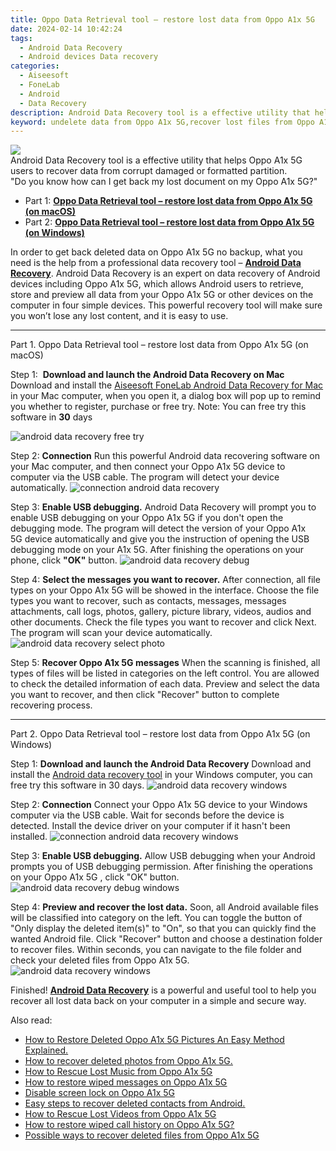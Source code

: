 ```yaml
---
title: Oppo Data Retrieval tool – restore lost data from Oppo A1x 5G
date: 2024-02-14 10:42:24
tags: 
  - Android Data Recovery
  - Android devices Data recovery
categories: 
  - Aiseesoft
  - FoneLab
  - Android
  - Data Recovery
description: Android Data Recovery tool is a effective utility that helps Oppo A1x 5G users to recover data from corrupt damaged or formatted partition.
keyword: undelete data from Oppo A1x 5G,recover lost files from Oppo A1x 5G,Oppo A1x 5G files lost,Oppo A1x 5G data recovery,Oppo A1x 5G data disappear,Regain missing files on Oppo A1x 5G,does the Oppo A1x 5G have a backup for deleted data,how can i get data back on Oppo A1x 5G,Oppo A1x 5G all data delete,restore data when deleted in Oppo A1x 5G,my data deleted from Oppo A1x 5G how to undo data,Oppo A1x 5G data deleted itself
---
```


<img src="https://img0mobiles.techidaily.com/images/best-assets/devices/oppo/oppo-a1x-5g/5.jpg" class="atpl-imgstyle"  />

<div class="atpl-content atpl-for-fonelab-android recover-data">

<div class="atpl-post-description-part-1">
Android Data Recovery tool is a effective utility that helps Oppo A1x 5G users to recover data from corrupt damaged or formatted partition.
</div>
<div class="atpl-post-device-model-description">

</div>




<div class="atpl-post-description-part-2">
<div class="tpl-content-sub-paragraph-question">
    "Do you know how can I get back my lost document on my Oppo A1x 5G?"
</div>
</div>


<ul>
  <li>Part 1: <strong><a href="#p1">Oppo Data Retrieval tool – restore lost data from Oppo A1x 5G (on macOS)</a></strong></li>
  <li>Part 2: <strong><a href="#p2">Oppo Data Retrieval tool – restore lost data from Oppo A1x 5G (on Windows)</a></strong></li>
</ul>


<div class="atpl-post-description-part-3">
<div class="tpl-content-sub-paragraph-normal">
    <p>
        In order to get back deleted data on Oppo A1x 5G no backup, what you need is the help from a professional data recovery tool – <a href="https://tools.techidaily.com/aiseesoft-android-data-recovery/" target="_blank" rel="noopener"><strong>Android Data Recovery</strong></a>. Android Data Recovery is an expert on data recovery of Android devices including Oppo A1x 5G, which allows Android users to retrieve, store and preview all data from your Oppo A1x 5G or other devices on the computer in four simple devices. This powerful recovery tool will make sure you won’t lose any lost content, and it is easy to use.
    </p>
</div>
</div>


<!-- Part 1 -->
<a id="p1" name="p1" ></a><hr>

<div>
  <span class="atpl-step-part-style">Part 1. Oppo Data Retrieval tool – restore lost data from Oppo A1x 5G (on macOS)</span>
</div>  

<span class="atpl-stepstyle-a"><span>Step 1: </span></span> <strong>Download and launch the Android Data Recovery on Mac</strong>
Download and install the <a href="https://tools.techidaily.com/aiseesoft-android-data-recovery-for-mac/" target="_blank" rel="noopener">Aiseesoft FoneLab Android Data Recovery for Mac</a> in your Mac computer, when you open it, a dialog box will pop up to remind you whether to register, purchase or free try.
Note: You can free try this software in <strong>30</strong> days

<img src="https://tools.techidaily.com/images/apps/aiseesoft/android-data-recovery/mac-free-try.png" class="atpl-imgstyle" alt="android data recovery free try" />

<span class="atpl-stepstyle-a"><span>Step 2: </span></span> <strong>Connection</strong>
Run this powerful Android data recovering software on your Mac computer, and then connect your Oppo A1x 5G device to computer via the USB cable. The program will detect your device automatically.
<img src="https://tools.techidaily.com/images/apps/aiseesoft/android-data-recovery/mac-connection-interface.jpg" class="atpl-imgstyle" alt="connection android data recovery" />

<span class="atpl-stepstyle-a"><span>Step 3: </span></span> <strong>Enable USB debugging.</strong>
Android Data Recovery will prompt you to enable USB debugging on your Oppo A1x 5G  if you don't open the debugging mode. The program will detect the version of your Oppo A1x 5G device automatically and give you the instruction of opening the USB debugging mode on your A1x 5G. After finishing the operations on your phone, click <strong>"OK"</strong> button.
<img src="https://tools.techidaily.com/images/apps/aiseesoft/android-data-recovery/mac-android-usb-debug.jpg"  class="atpl-imgstyle" alt="android data recovery debug" />

<span class="atpl-stepstyle-a"><span>Step 4: </span></span> <strong>Select the messages you want to recover.</strong>
After connection, all file types on your Oppo A1x 5G will be showed in the interface. Choose the file types you want to recover, such as contacts, messages, messages attachments, call logs, photos, gallery, picture library, videos, audios and other documents. Check the file types you want to recover and click Next. The program will scan your device automatically.
<img src="https://tools.techidaily.com/images/apps/aiseesoft/android-data-recovery/mac-choose-type-photos.jpg" class="atpl-imgstyle" alt="android data recovery select photo" />

<span class="atpl-stepstyle-a"><span>Step 5: </span></span> <strong>Recover Oppo A1x 5G messages</strong>
When the scanning is finished, all types of files will be listed in categories on the left control. You are allowed to check the detailed information of each data. Preview and select the data you want to recover, and then click "Recover" button to complete recovering process.


<a id="p2" name="p2"></a><hr>

<!-- Part 2 -->
<div>
  <span class="atpl-step-part-style">Part 2. Oppo Data Retrieval tool – restore lost data from Oppo A1x 5G (on Windows)</span>
</div>

<span class="atpl-stepstyle-a"><span>Step 1: </span></span> <strong>Download and launch the Android Data Recovery</strong>
Download and install the <a href="https://tools.techidaily.com/aiseesoft-android-data-recovery-for-win/" target="_blank" rel="noopener">Android data recovery tool</a> in your Windows computer, you can free try this software in 30 days.
<img src="https://tools.techidaily.com/images/apps/aiseesoft/android-data-recovery/win-start-interface.png"  class="atpl-imgstyle" alt="android data recovery windows" />

<span class="atpl-stepstyle-a"><span>Step 2: </span></span> <strong>Connection</strong>
Connect your Oppo A1x 5G device to your Windows computer via the USB cable. Wait for seconds before the device is detected. Install the device driver on your computer if it hasn't been installed.
<img src="https://tools.techidaily.com/images/apps/aiseesoft/android-data-recovery/win-connection-interface.png" class="atpl-imgstyle" alt="connection android data recovery windows" />

<span class="atpl-stepstyle-a"><span>Step 3: </span></span> <strong>Enable USB debugging.</strong>
Allow USB debugging when your Android prompts you of USB debugging permission. After finishing the operations on your Oppo A1x 5G , click "OK" button.
<img src="https://tools.techidaily.com/images/apps/aiseesoft/android-data-recovery/win-android-usb-debug.png" class="atpl-imgstyle" alt="android data recovery debug windows" />

<span class="atpl-stepstyle-a"><span>Step 4: </span></span> <strong>Preview and recover the lost data.</strong>
Soon, all Android available files will be classified into category on the left. You can toggle the button of "Only display the deleted item(s)" to "On", so that you can quickly find the wanted Android file. Click "Recover" button and choose a destination folder to recover files. Within seconds, you can navigate to the file folder and check your deleted files from Oppo A1x 5G.
<img src="https://tools.techidaily.com/images/apps/aiseesoft/android-data-recovery/win-recover-photos.png" class="atpl-imgstyle" alt="android data recovery windows" />

<div class="atpl-post-description-part-4">
<div class="tpl-content-sub-paragraph-normal">
    <p>
        Finished! <a href="https://tools.techidaily.com/aiseesoft-android-data-recovery/" target="_blank" rel="noopener"><strong>Android Data Recovery</strong></a> is a powerful and useful tool to help you recover all lost data back on your computer in a simple and secure way.
    </p>
</div>
</div>


<ins class="adsbygoogle"
     style="display:block"
     data-ad-client="ca-pub-7571918770474297"
     data-ad-slot="8358498916"
     data-ad-format="auto"
     data-full-width-responsive="true"></ins>

<span class="atpl-alsoreadstyle">Also read:</span>
<div><ul>
<li><a href="/how-to-restore-deleted-oppo-a1x-5g-pictures-an-easy-method-explained-by-fonelab-android-recover-pictures/" target="_blank" rel="noopener"><u>How to Restore Deleted Oppo A1x 5G Pictures  An Easy Method Explained.</u></a></li>
<li><a href="/how-to-recover-deleted-photos-from-oppo-a1x-5g-by-fonelab-android-recover-photos/" target="_blank" rel="noopener"><u>How to recover deleted photos from Oppo A1x 5G.</u></a></li>
<li><a href="/how-to-rescue-lost-music-from-oppo-a1x-5g-by-fonelab-android-recover-music/" target="_blank" rel="noopener"><u>How to Rescue Lost Music from Oppo A1x 5G</u></a></li>
<li><a href="/how-to-restore-wiped-messages-on-oppo-a1x-5g-by-fonelab-android-recover-messages/" target="_blank" rel="noopener"><u>How to restore wiped messages on Oppo A1x 5G</u></a></li>
<li><a href="/disable-screen-lock-on-oppo-a1x-5g-by-drfone-android-unlock-android-unlock/" target="_blank" rel="noopener"><u>Disable screen lock on Oppo A1x 5G</u></a></li>
<li><a href="/easy-steps-to-recover-deleted-contacts-from-android-by-fonelab-android-recover-contacts/" target="_blank" rel="noopener"><u>Easy steps to recover deleted contacts from Android.</u></a></li>
<li><a href="/how-to-rescue-lost-videos-from-oppo-a1x-5g-by-fonelab-android-recover-video/" target="_blank" rel="noopener"><u>How to Rescue Lost Videos from Oppo A1x 5G</u></a></li>
<li><a href="/how-to-restore-wiped-call-history-on-oppo-a1x-5g-by-fonelab-android-recover-call-logs/" target="_blank" rel="noopener"><u>How to restore wiped call history on Oppo A1x 5G?</u></a></li>
<li><a href="/possible-ways-to-recover-deleted-files-from-oppo-a1x-5g-by-fonelab-android-recover-data/" target="_blank" rel="noopener"><u>Possible ways to recover deleted files from Oppo A1x 5G</u></a></li>
</ul></div>

</div>
